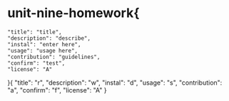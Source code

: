 # unit-nine-homework{
	"title": "title",
	"description": "describe",
	"instal": "enter here",
	"usage": "usage here",
	"contribution": "guidelines",
	"confirm": "test",
	"license": "A"
}{
	"title": "r",
	"description": "w",
	"instal": "d",
	"usage": "s",
	"contribution": "a",
	"confirm": "f",
	"license": "A"
}